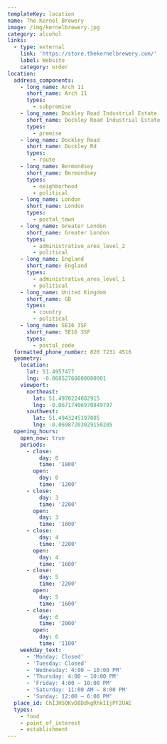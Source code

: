 ```yaml
---
templateKey: location
name: The Kernel Brewery
image: /img/kernelbrewery.jpg
category: alcohol
links:
  - type: external
    link: 'https://store.thekernelbrewery.com/'
    label: Website
    category: order
location:
  address_components:
    - long_name: Arch 11
      short_name: Arch 11
      types:
        - subpremise
    - long_name: Dockley Road Industrial Estate
      short_name: Dockley Road Industrial Estate
      types:
        - premise
    - long_name: Dockley Road
      short_name: Dockley Rd
      types:
        - route
    - long_name: Bermondsey
      short_name: Bermondsey
      types:
        - neighborhood
        - political
    - long_name: London
      short_name: London
      types:
        - postal_town
    - long_name: Greater London
      short_name: Greater London
      types:
        - administrative_area_level_2
        - political
    - long_name: England
      short_name: England
      types:
        - administrative_area_level_1
        - political
    - long_name: United Kingdom
      short_name: GB
      types:
        - country
        - political
    - long_name: SE16 3SF
      short_name: SE16 3SF
      types:
        - postal_code
  formatted_phone_number: 020 7231 4516
  geometry:
    location:
      lat: 51.4957477
      lng: -0.06852760000000001
    viewport:
      northeast:
        lat: 51.4970224802915
        lng: -0.06717406970849797
      southwest:
        lat: 51.4943245197085
        lng: -0.06987203029150205
  opening_hours:
    open_now: true
    periods:
      - close:
          day: 0
          time: '1800'
        open:
          day: 0
          time: '1200'
      - close:
          day: 3
          time: '2200'
        open:
          day: 3
          time: '1600'
      - close:
          day: 4
          time: '2200'
        open:
          day: 4
          time: '1600'
      - close:
          day: 5
          time: '2200'
        open:
          day: 5
          time: '1600'
      - close:
          day: 6
          time: '2000'
        open:
          day: 6
          time: '1100'
    weekday_text:
      - 'Monday: Closed'
      - 'Tuesday: Closed'
      - 'Wednesday: 4:00 – 10:00 PM'
      - 'Thursday: 4:00 – 10:00 PM'
      - 'Friday: 4:00 – 10:00 PM'
      - 'Saturday: 11:00 AM – 8:00 PM'
      - 'Sunday: 12:00 – 6:00 PM'
  place_id: ChIJH5QKvD8DdkgRhkIIjPF2UAE
  types:
    - food
    - point_of_interest
    - establishment
---
```

